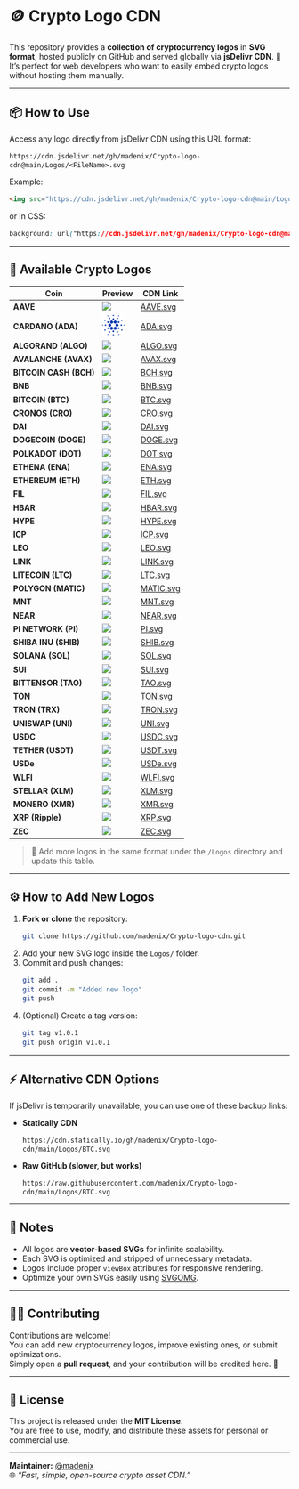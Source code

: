 # 🪙 Crypto Logo CDN

This repository provides a **collection of cryptocurrency logos** in **SVG format**, hosted publicly on GitHub and served globally via **jsDelivr CDN**. 🚀  
It’s perfect for web developers who want to easily embed crypto logos without hosting them manually.

---

## 📦 How to Use

Access any logo directly from jsDelivr CDN using this URL format:

```
https://cdn.jsdelivr.net/gh/madenix/Crypto-logo-cdn@main/Logos/<FileName>.svg
```

Example:

```html
<img src="https://cdn.jsdelivr.net/gh/madenix/Crypto-logo-cdn@main/Logos/BTC.svg" alt="Bitcoin Logo" width="64" />
```

or in CSS:

```css
background: url("https://cdn.jsdelivr.net/gh/madenix/Crypto-logo-cdn@main/Logos/ETH.svg") no-repeat center / contain;
```

---

## 💎 Available Crypto Logos

| Coin | Preview | CDN Link |
|------|----------|----------|
| **AAVE** | <img src="https://cdn.jsdelivr.net/gh/madenix/Crypto-logo-cdn@main/Logos/AAVE.svg" width="40"/> | [AAVE.svg](https://cdn.jsdelivr.net/gh/madenix/Crypto-logo-cdn@main/Logos/AAVE.svg) |
| **CARDANO (ADA)** | <img src="https://raw.githubusercontent.com/madenix/Crypto-logo-cdn/fb42950f1be6d24446ea23f9c917434090b8d826/Logos/ADA.svg" width="40"/> | [ADA.svg](https://cdn.jsdelivr.net/gh/madenix/Crypto-logo-cdn@main/Logos/ADA.svg) |
| **ALGORAND (ALGO)** | <img src="https://cdn.jsdelivr.net/gh/madenix/Crypto-logo-cdn@main/Logos/ALGO.svg" width="40"/> | [ALGO.svg](https://cdn.jsdelivr.net/gh/madenix/Crypto-logo-cdn@main/Logos/ALGO.svg) |
| **AVALANCHE (AVAX)** | <img src="https://cdn.jsdelivr.net/gh/madenix/Crypto-logo-cdn@main/Logos/AVAX.svg" width="40"/> | [AVAX.svg](https://cdn.jsdelivr.net/gh/madenix/Crypto-logo-cdn@main/Logos/AVAX.svg) |
| **BITCOIN CASH (BCH)** | <img src="https://cdn.jsdelivr.net/gh/madenix/Crypto-logo-cdn@main/Logos/BCH.svg" width="40"/> | [BCH.svg](https://cdn.jsdelivr.net/gh/madenix/Crypto-logo-cdn@main/Logos/BCH.svg) |
| **BNB** | <img src="https://cdn.jsdelivr.net/gh/madenix/Crypto-logo-cdn@main/Logos/BNB.svg" width="40"/> | [BNB.svg](https://cdn.jsdelivr.net/gh/madenix/Crypto-logo-cdn@main/Logos/BNB.svg) |
| **BITCOIN (BTC)** | <img src="https://cdn.jsdelivr.net/gh/madenix/Crypto-logo-cdn@main/Logos/BTC.svg" width="40"/> | [BTC.svg](https://cdn.jsdelivr.net/gh/madenix/Crypto-logo-cdn@main/Logos/BTC.svg) |
| **CRONOS (CRO)** | <img src="https://cdn.jsdelivr.net/gh/madenix/Crypto-logo-cdn@main/Logos/CRO.svg" width="40"/> | [CRO.svg](https://cdn.jsdelivr.net/gh/madenix/Crypto-logo-cdn@main/Logos/CRO.svg) |
| **DAI** | <img src="https://cdn.jsdelivr.net/gh/madenix/Crypto-logo-cdn@main/Logos/DAI.svg" width="40"/> | [DAI.svg](https://cdn.jsdelivr.net/gh/madenix/Crypto-logo-cdn@main/Logos/DAI.svg) |
| **DOGECOIN (DOGE)** | <img src="https://cdn.jsdelivr.net/gh/madenix/Crypto-logo-cdn@main/Logos/DOGE.svg" width="40"/> | [DOGE.svg](https://cdn.jsdelivr.net/gh/madenix/Crypto-logo-cdn@main/Logos/DOGE.svg) |
| **POLKADOT (DOT)** | <img src="https://cdn.jsdelivr.net/gh/madenix/Crypto-logo-cdn@main/Logos/DOT.svg" width="40"/> | [DOT.svg](https://cdn.jsdelivr.net/gh/madenix/Crypto-logo-cdn@main/Logos/DOT.svg) |
| **ETHENA (ENA)** | <img src="https://cdn.jsdelivr.net/gh/madenix/Crypto-logo-cdn@main/Logos/ENA.svg" width="40"/> | [ENA.svg](https://cdn.jsdelivr.net/gh/madenix/Crypto-logo-cdn@main/Logos/ENA.svg) |
| **ETHEREUM (ETH)** | <img src="https://cdn.jsdelivr.net/gh/madenix/Crypto-logo-cdn@main/Logos/ETH.svg" width="40"/> | [ETH.svg](https://cdn.jsdelivr.net/gh/madenix/Crypto-logo-cdn@main/Logos/ETH.svg) |
| **FIL** | <img src="https://cdn.jsdelivr.net/gh/madenix/Crypto-logo-cdn@main/Logos/FIL.svg" width="40"/> | [FIL.svg](https://cdn.jsdelivr.net/gh/madenix/Crypto-logo-cdn@main/Logos/FIL.svg) |
| **HBAR** | <img src="https://cdn.jsdelivr.net/gh/madenix/Crypto-logo-cdn@main/Logos/HBAR.svg" width="40"/> | [HBAR.svg](https://cdn.jsdelivr.net/gh/madenix/Crypto-logo-cdn@main/Logos/HBAR.svg) |
| **HYPE** | <img src="https://cdn.jsdelivr.net/gh/madenix/Crypto-logo-cdn@main/Logos/HYPE.svg" width="40"/> | [HYPE.svg](https://cdn.jsdelivr.net/gh/madenix/Crypto-logo-cdn@main/Logos/HYPE.svg) |
| **ICP** | <img src="https://cdn.jsdelivr.net/gh/madenix/Crypto-logo-cdn@main/Logos/ICP.svg" width="40"/> | [ICP.svg](https://cdn.jsdelivr.net/gh/madenix/Crypto-logo-cdn@main/Logos/ICP.svg) |
| **LEO** | <img src="https://cdn.jsdelivr.net/gh/madenix/Crypto-logo-cdn@main/Logos/LEO.svg" width="40"/> | [LEO.svg](https://cdn.jsdelivr.net/gh/madenix/Crypto-logo-cdn@main/Logos/LEO.svg) |
| **LINK** | <img src="https://cdn.jsdelivr.net/gh/madenix/Crypto-logo-cdn@main/Logos/LINK.svg" width="40"/> | [LINK.svg](https://cdn.jsdelivr.net/gh/madenix/Crypto-logo-cdn@main/Logos/LINK.svg) |
| **LITECOIN (LTC)** | <img src="https://cdn.jsdelivr.net/gh/madenix/Crypto-logo-cdn@main/Logos/LTC.svg" width="40"/> | [LTC.svg](https://cdn.jsdelivr.net/gh/madenix/Crypto-logo-cdn@main/Logos/LTC.svg) |
| **POLYGON (MATIC)** | <img src="https://cdn.jsdelivr.net/gh/madenix/Crypto-logo-cdn@main/Logos/MATIC.svg" width="40"/> | [MATIC.svg](https://cdn.jsdelivr.net/gh/madenix/Crypto-logo-cdn@main/Logos/MATIC.svg) |
| **MNT** | <img src="https://cdn.jsdelivr.net/gh/madenix/Crypto-logo-cdn@main/Logos/MNT.svg" width="40"/> | [MNT.svg](https://cdn.jsdelivr.net/gh/madenix/Crypto-logo-cdn@main/Logos/MNT.svg) |
| **NEAR** | <img src="https://cdn.jsdelivr.net/gh/madenix/Crypto-logo-cdn@main/Logos/NEAR.svg" width="40"/> | [NEAR.svg](https://cdn.jsdelivr.net/gh/madenix/Crypto-logo-cdn@main/Logos/NEAR.svg) |
| **Pi NETWORK (PI)** | <img src="https://cdn.jsdelivr.net/gh/madenix/Crypto-logo-cdn@main/Logos/PI.svg" width="40"/> | [PI.svg](https://cdn.jsdelivr.net/gh/madenix/Crypto-logo-cdn@main/Logos/PI.svg) |
| **SHIBA INU (SHIB)** | <img src="https://cdn.jsdelivr.net/gh/madenix/Crypto-logo-cdn@main/Logos/SHIB.svg" width="40"/> | [SHIB.svg](https://cdn.jsdelivr.net/gh/madenix/Crypto-logo-cdn@main/Logos/SHIB.svg) |
| **SOLANA (SOL)** | <img src="https://cdn.jsdelivr.net/gh/madenix/Crypto-logo-cdn@main/Logos/SOL.svg" width="40"/> | [SOL.svg](https://cdn.jsdelivr.net/gh/madenix/Crypto-logo-cdn@main/Logos/SOL.svg) |
| **SUI** | <img src="https://cdn.jsdelivr.net/gh/madenix/Crypto-logo-cdn@main/Logos/SUI.svg" width="40"/> | [SUI.svg](https://cdn.jsdelivr.net/gh/madenix/Crypto-logo-cdn@main/Logos/SUI.svg) |
| **BITTENSOR (TAO)** | <img src="https://cdn.jsdelivr.net/gh/madenix/Crypto-logo-cdn@main/Logos/TAO.svg" width="40"/> | [TAO.svg](https://cdn.jsdelivr.net/gh/madenix/Crypto-logo-cdn@main/Logos/TAO.svg) |
| **TON** | <img src="https://cdn.jsdelivr.net/gh/madenix/Crypto-logo-cdn@main/Logos/TON.svg" width="40"/> | [TON.svg](https://cdn.jsdelivr.net/gh/madenix/Crypto-logo-cdn@main/Logos/TON.svg) |
| **TRON (TRX)** | <img src="https://cdn.jsdelivr.net/gh/madenix/Crypto-logo-cdn@main/Logos/TRON.svg" width="40"/> | [TRON.svg](https://cdn.jsdelivr.net/gh/madenix/Crypto-logo-cdn@main/Logos/TRON.svg) |
| **UNISWAP (UNI)** | <img src="https://cdn.jsdelivr.net/gh/madenix/Crypto-logo-cdn@main/Logos/UNI.svg" width="40"/> | [UNI.svg](https://cdn.jsdelivr.net/gh/madenix/Crypto-logo-cdn@main/Logos/UNI.svg) |
| **USDC** | <img src="https://cdn.jsdelivr.net/gh/madenix/Crypto-logo-cdn@main/Logos/USDC.svg" width="40"/> | [USDC.svg](https://cdn.jsdelivr.net/gh/madenix/Crypto-logo-cdn@main/Logos/USDC.svg) |
| **TETHER (USDT)** | <img src="https://cdn.jsdelivr.net/gh/madenix/Crypto-logo-cdn@main/Logos/USDT.svg" width="40"/> | [USDT.svg](https://cdn.jsdelivr.net/gh/madenix/Crypto-logo-cdn@main/Logos/USDT.svg) |
| **USDe** | <img src="https://cdn.jsdelivr.net/gh/madenix/Crypto-logo-cdn@main/Logos/USDe.svg" width="40"/> | [USDe.svg](https://cdn.jsdelivr.net/gh/madenix/Crypto-logo-cdn@main/Logos/USDe.svg) |
| **WLFI** | <img src="https://cdn.jsdelivr.net/gh/madenix/Crypto-logo-cdn@main/Logos/WLFI.svg" width="40"/> | [WLFI.svg](https://cdn.jsdelivr.net/gh/madenix/Crypto-logo-cdn@main/Logos/WLFI.svg) |
| **STELLAR (XLM)** | <img src="https://cdn.jsdelivr.net/gh/madenix/Crypto-logo-cdn@main/Logos/XLM.svg" width="40"/> | [XLM.svg](https://cdn.jsdelivr.net/gh/madenix/Crypto-logo-cdn@main/Logos/XLM.svg) |
| **MONERO (XMR)** | <img src="https://cdn.jsdelivr.net/gh/madenix/Crypto-logo-cdn@main/Logos/XMR.svg" width="40"/> | [XMR.svg](https://cdn.jsdelivr.net/gh/madenix/Crypto-logo-cdn@main/Logos/XMR.svg) |
| **XRP (Ripple)** | <img src="https://cdn.jsdelivr.net/gh/madenix/Crypto-logo-cdn@main/Logos/XRP.svg" width="40"/> | [XRP.svg](https://cdn.jsdelivr.net/gh/madenix/Crypto-logo-cdn@main/Logos/XRP.svg) |
| **ZEC** | <img src="https://cdn.jsdelivr.net/gh/madenix/Crypto-logo-cdn@main/Logos/ZEC.svg" width="40"/> | [ZEC.svg](https://cdn.jsdelivr.net/gh/madenix/Crypto-logo-cdn@main/Logos/ZEC.svg) |

> 🧩 Add more logos in the same format under the `/Logos` directory and update this table.

---

## ⚙️ How to Add New Logos

1. **Fork or clone** the repository:
   ```bash
   git clone https://github.com/madenix/Crypto-logo-cdn.git
   ```
2. Add your new SVG logo inside the `Logos/` folder.
3. Commit and push changes:
   ```bash
   git add .
   git commit -m "Added new logo"
   git push
   ```
4. (Optional) Create a tag version:
   ```bash
   git tag v1.0.1
   git push origin v1.0.1
   ```

---

## ⚡ Alternative CDN Options

If jsDelivr is temporarily unavailable, you can use one of these backup links:

- **Statically CDN**
  ```
  https://cdn.statically.io/gh/madenix/Crypto-logo-cdn/main/Logos/BTC.svg
  ```
- **Raw GitHub (slower, but works)**
  ```
  https://raw.githubusercontent.com/madenix/Crypto-logo-cdn/main/Logos/BTC.svg
  ```

---

## 🧠 Notes

- All logos are **vector-based SVGs** for infinite scalability.
- Each SVG is optimized and stripped of unnecessary metadata.
- Logos include proper `viewBox` attributes for responsive rendering.
- Optimize your own SVGs easily using [SVGOMG](https://jakearchibald.github.io/svgomg/).

---

## 🧑‍💻 Contributing

Contributions are welcome!  
You can add new cryptocurrency logos, improve existing ones, or submit optimizations.  
Simply open a **pull request**, and your contribution will be credited here. 🙌

---

## 📄 License

This project is released under the **MIT License**.  
You are free to use, modify, and distribute these assets for personal or commercial use.

---

**Maintainer:** [@madenix](https://github.com/madenix)  
🌐 _“Fast, simple, open-source crypto asset CDN.”_
